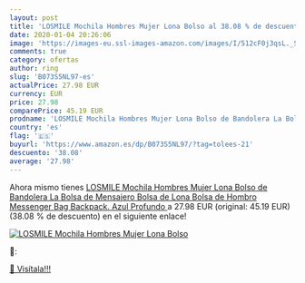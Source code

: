 ```yaml
---
layout: post
title: 'LOSMILE Mochila Hombres Mujer Lona Bolso al 38.08 % de descuento'
date: 2020-01-04 20:26:06
image: 'https://images-eu.ssl-images-amazon.com/images/I/512cF0j3qsL._SL200_.jpg'
comments: true
category: ofertas
author: ring
slug: 'B073S5NL97-es'
actualPrice: 27.98 EUR
currency: EUR
price: 27.98
comparePrice: 45.19 EUR
prodname: 'LOSMILE Mochila Hombres Mujer Lona Bolso de Bandolera La Bolsa de Mensajero Bolsa de Lona Bolsa de Hombro Messenger Bag Backpack.  Azul Profundo '
country: 'es'
flag: '🇪🇸'
buyurl: 'https://www.amazon.es/dp/B073S5NL97/?tag=tolees-21'
descuento: '38.08'
average: '27.98'
---
```


Ahora mismo tienes [LOSMILE Mochila Hombres Mujer Lona Bolso de Bandolera La Bolsa de Mensajero Bolsa de Lona Bolsa de Hombro Messenger Bag Backpack.  Azul Profundo ](https://www.amazon.es/dp/B073S5NL97/?tag=tolees-21) a 27.98 EUR (original: 45.19 EUR) (38.08 %  de descuento) en el siguiente enlace!

[![LOSMILE Mochila Hombres Mujer Lona Bolso](https://images-eu.ssl-images-amazon.com/images/I/512cF0j3qsL._SL200_.jpg)](https://www.amazon.es/dp/B073S5NL97/?tag=tolees-21)

🔎:


[🛒 Visítala!!!](https://www.amazon.es/dp/B073S5NL97/?tag=tolees-21)
